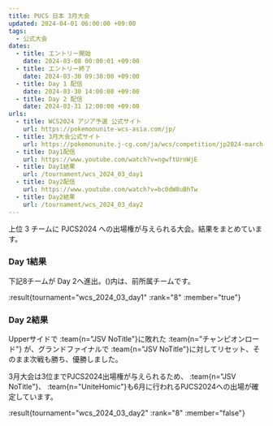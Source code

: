 ```yaml
---
title: PUCS 日本 3月大会
updated: 2024-04-01 06:00:00 +09:00
tags:
  - 公式大会
dates:
  - title: エントリー開始
    date: 2024-03-08 00:00:01 +09:00
  - title: エントリー終了
    date: 2024-03-30 09:30:00 +09:00
  - title: Day 1 配信
    date: 2024-03-30 14:00:00 +09:00
  - title: Day 2 配信
    date: 2024-03-31 12:00:00 +09:00
urls:
  - title: WCS2024 アジア予選 公式サイト
    url: https://pokemonunite-wcs-asia.com/jp/
  - title: 3月大会公式サイト
    url: https://pokemonunite.j-cg.com/ja/wcs/competition/jp2024-march-day1
  - title: Day1配信
    url: https://www.youtube.com/watch?v=ngwftUrnWjE
  - title: Day1結果
    url: /tournament/wcs_2024_03_day1
  - title: Day2配信
    url: https://www.youtube.com/watch?v=bc0dW8uBhTw
  - title: Day2結果
    url: /tournament/wcs_2024_03_day2
---
```


上位 3 チームに PJCS2024 への出場権が与えられる大会。結果をまとめています。

<!-- more -->

### Day 1結果

下記8チームが Day 2へ進出。()内は、前所属チームです。

:result{tournament="wcs_2024_03_day1" :rank="8" :member="true"}

### Day 2結果

Upperサイドで :team{n="JSV NoTitle"}に敗れた :team{n="チャンピオンロード"} が、グランドファイナルで :team{n="JSV NoTitle"}に対してリセット、そのまま次戦も勝ち、優勝しました。

3月大会は3位までPJCS2024出場権が与えられるため、 :team{n="JSV NoTitle"}、 :team{n="UniteHomic"}も6月に行われるPJCS2024への出場が確定しています。

:result{tournament="wcs_2024_03_day2" :rank="8" :member="false"}